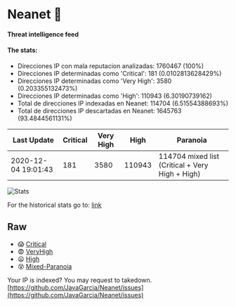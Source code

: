 # Neanet :hocho:
#### Threat intelligence feed
#### The stats:

- Direcciones IP con mala reputacion analizadas: 1760467 (100%)
- Direcciones IP determinadas como 'Critical':  181 (0.0102813628429%)
- Direcciones IP determinadas como 'Very High':  3580 (0.203355132473%)
- Direcciones IP determinadas como 'High':  110943 (6.30190739162)
- Total de direcciones IP indexadas en Neanet:  114704 (6.51554388693%)
- Total de direcciones IP descartadas en Neanet:  1645763 (93.4844561131%)

| Last Update | Critical | Very High | High | Paranoia |
| --- | --- | --- | --- | --- |
| 2020-12-04 19:01:43 | 181 | 3580 | 110943 | 114704 mixed list (Critical + Very High + High)|

![Stats](https://docs.google.com/spreadsheets/d/e/2PACX-1vSnaNMIXVabIpDJjufMlzH7poXnshF3mgd8Is1g9ytUEzVsP5my4Trn8f-xkoLLQ38xpL3HtmUexLo6/pubchart?oid=501124687&format=image)

For the historical stats go to: [link](/stats.csv)
## Raw
- :scream: [Critical](https://raw.githubusercontent.com/JavaGarcia/Neanet/master/blacklists/neanet_critical.txt)
- :fearful: [VeryHigh](https://raw.githubusercontent.com/JavaGarcia/Neanet/master/blacklists/neanet_veryHigh.txtt)
- :frowning: [High](https://raw.githubusercontent.com/JavaGarcia/Neanet/master/blacklists/neanet_high.txt)
- :dizzy_face: [Mixed-Paranoia](https://raw.githubusercontent.com/JavaGarcia/Neanet/master/blacklists/neanet_all.txt)


Your IP is indexed? You may request to takedown. [https://github.com/JavaGarcia/Neanet/issues](https://github.com/JavaGarcia/Neanet/issues)



























































































































































































































































































































































































































































































































































































































































































































































































































































































































































































































































































































































































































































































































































































































































































































































































































































































































































































































































































































































































































































































































































































































































































































































































































































































































































































































































